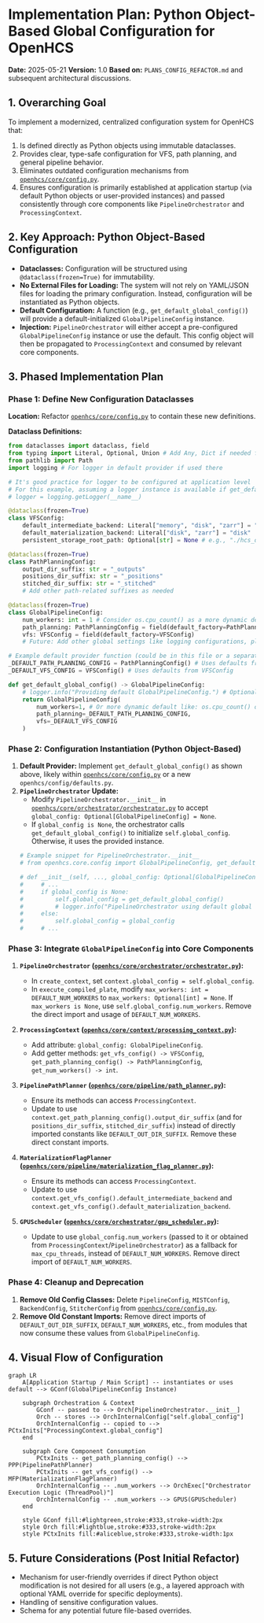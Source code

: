 # Implementation Plan: Python Object-Based Global Configuration for OpenHCS

**Date:** 2025-05-21
**Version:** 1.0
**Based on:** `PLANS_CONFIG_REFACTOR.md` and subsequent architectural discussions.

## 1. Overarching Goal

To implement a modernized, centralized configuration system for OpenHCS that:
1.  Is defined directly as Python objects using immutable dataclasses.
2.  Provides clear, type-safe configuration for VFS, path planning, and general pipeline behavior.
3.  Eliminates outdated configuration mechanisms from [`openhcs/core/config.py`](openhcs/core/config.py:1).
4.  Ensures configuration is primarily established at application startup (via default Python objects or user-provided instances) and passed consistently through core components like `PipelineOrchestrator` and `ProcessingContext`.

## 2. Key Approach: Python Object-Based Configuration

*   **Dataclasses:** Configuration will be structured using `@dataclass(frozen=True)` for immutability.
*   **No External Files for Loading:** The system will not rely on YAML/JSON files for loading the primary configuration. Instead, configuration will be instantiated as Python objects.
*   **Default Configuration:** A function (e.g., `get_default_global_config()`) will provide a default-initialized `GlobalPipelineConfig` instance.
*   **Injection:** `PipelineOrchestrator` will either accept a pre-configured `GlobalPipelineConfig` instance or use the default. This config object will then be propagated to `ProcessingContext` and consumed by relevant core components.

## 3. Phased Implementation Plan

### Phase 1: Define New Configuration Dataclasses

**Location:** Refactor [`openhcs/core/config.py`](openhcs/core/config.py:1) to contain these new definitions.

**Dataclass Definitions:**

```python
from dataclasses import dataclass, field
from typing import Literal, Optional, Union # Add Any, Dict if needed for future extensions
from pathlib import Path
import logging # For logger in default provider if used there

# It's good practice for logger to be configured at application level
# For this example, assuming a logger instance is available if get_default_global_config uses it.
# logger = logging.getLogger(__name__) 

@dataclass(frozen=True)
class VFSConfig:
    default_intermediate_backend: Literal["memory", "disk", "zarr"] = "memory"
    default_materialization_backend: Literal["disk", "zarr"] = "disk"
    persistent_storage_root_path: Optional[str] = None # e.g., "./hcs_data_root" or absolute path

@dataclass(frozen=True)
class PathPlanningConfig:
    output_dir_suffix: str = "_outputs"
    positions_dir_suffix: str = "_positions"
    stitched_dir_suffix: str = "_stitched"
    # Add other path-related suffixes as needed

@dataclass(frozen=True)
class GlobalPipelineConfig:
    num_workers: int = 1 # Consider os.cpu_count() as a more dynamic default
    path_planning: PathPlanningConfig = field(default_factory=PathPlanningConfig)
    vfs: VFSConfig = field(default_factory=VFSConfig)
    # Future: Add other global settings like logging configurations, plugin settings, etc.

# Example default provider function (could be in this file or a separate defaults.py)
_DEFAULT_PATH_PLANNING_CONFIG = PathPlanningConfig() # Uses defaults from PathPlanningConfig
_DEFAULT_VFS_CONFIG = VFSConfig() # Uses defaults from VFSConfig

def get_default_global_config() -> GlobalPipelineConfig:
    # logger.info("Providing default GlobalPipelineConfig.") # Optional logging
    return GlobalPipelineConfig(
        num_workers=1, # Or more dynamic default like: os.cpu_count() or 4
        path_planning=_DEFAULT_PATH_PLANNING_CONFIG,
        vfs=_DEFAULT_VFS_CONFIG
    )
```

### Phase 2: Configuration Instantiation (Python Object-Based)

1.  **Default Provider:** Implement `get_default_global_config()` as shown above, likely within [`openhcs/core/config.py`](openhcs/core/config.py:1) or a new `openhcs/config/defaults.py`.
2.  **`PipelineOrchestrator` Update:**
    *   Modify `PipelineOrchestrator.__init__` in [`openhcs/core/orchestrator/orchestrator.py`](openhcs/core/orchestrator/orchestrator.py:1) to accept `global_config: Optional[GlobalPipelineConfig] = None`.
    *   If `global_config is None`, the orchestrator calls `get_default_global_config()` to initialize `self.global_config`. Otherwise, it uses the provided instance.
    ```python
    # Example snippet for PipelineOrchestrator.__init__
    # from openhcs.core.config import GlobalPipelineConfig, get_default_global_config # Adjust import

    # def __init__(self, ..., global_config: Optional[GlobalPipelineConfig] = None, ...):
    #     # ...
    #     if global_config is None:
    #         self.global_config = get_default_global_config()
    #         # logger.info("PipelineOrchestrator using default global configuration.")
    #     else:
    #         self.global_config = global_config
    #     # ...
    ```

### Phase 3: Integrate `GlobalPipelineConfig` into Core Components

1.  **`PipelineOrchestrator` ([`openhcs/core/orchestrator/orchestrator.py`](openhcs/core/orchestrator/orchestrator.py:1)):**
    *   In `create_context`, set `context.global_config = self.global_config`.
    *   In `execute_compiled_plate`, modify `max_workers: int = DEFAULT_NUM_WORKERS` to `max_workers: Optional[int] = None`. If `max_workers is None`, use `self.global_config.num_workers`. Remove the direct import and usage of `DEFAULT_NUM_WORKERS`.

2.  **`ProcessingContext` ([`openhcs/core/context/processing_context.py`](openhcs/core/context/processing_context.py:1)):**
    *   Add attribute: `global_config: GlobalPipelineConfig`.
    *   Add getter methods: `get_vfs_config() -> VFSConfig`, `get_path_planning_config() -> PathPlanningConfig`, `get_num_workers() -> int`.

3.  **`PipelinePathPlanner` ([`openhcs/core/pipeline/path_planner.py`](openhcs/core/pipeline/path_planner.py:1)):**
    *   Ensure its methods can access `ProcessingContext`.
    *   Update to use `context.get_path_planning_config().output_dir_suffix` (and for `positions_dir_suffix`, `stitched_dir_suffix`) instead of directly imported constants like `DEFAULT_OUT_DIR_SUFFIX`. Remove these direct constant imports.

4.  **`MaterializationFlagPlanner` ([`openhcs/core/pipeline/materialization_flag_planner.py`](openhcs/core/pipeline/materialization_flag_planner.py:1)):**
    *   Ensure its methods can access `ProcessingContext`.
    *   Update to use `context.get_vfs_config().default_intermediate_backend` and `context.get_vfs_config().default_materialization_backend`.

5.  **`GPUScheduler` ([`openhcs/core/orchestrator/gpu_scheduler.py`](openhcs/core/orchestrator/gpu_scheduler.py:1)):**
    *   Update to use `global_config.num_workers` (passed to it or obtained from `ProcessingContext`/`PipelineOrchestrator`) as a fallback for `max_cpu_threads`, instead of `DEFAULT_NUM_WORKERS`. Remove direct import of `DEFAULT_NUM_WORKERS`.

### Phase 4: Cleanup and Deprecation

1.  **Remove Old Config Classes:** Delete `PipelineConfig`, `MISTConfig`, `BackendConfig`, `StitcherConfig` from [`openhcs/core/config.py`](openhcs/core/config.py:1).
2.  **Remove Old Constant Imports:** Remove direct imports of `DEFAULT_OUT_DIR_SUFFIX`, `DEFAULT_NUM_WORKERS`, etc., from modules that now consume these values from `GlobalPipelineConfig`.

## 4. Visual Flow of Configuration

```mermaid
graph LR
    A[Application Startup / Main Script] -- instantiates or uses default --> GConf(GlobalPipelineConfig Instance)
    
    subgraph Orchestration & Context
        GConf -- passed to --> Orch[PipelineOrchestrator.__init__]
        Orch -- stores --> OrchInternalConfig["self.global_config"]
        OrchInternalConfig -- copied to --> PCtxInits["ProcessingContext.global_config"]
    end

    subgraph Core Component Consumption
        PCtxInits -- get_path_planning_config() --> PPP(PipelinePathPlanner)
        PCtxInits -- get_vfs_config() --> MFP(MaterializationFlagPlanner)
        OrchInternalConfig -- .num_workers --> OrchExec["Orchestrator Execution Logic (ThreadPool)"]
        OrchInternalConfig -- .num_workers --> GPUS(GPUScheduler)
    end

    style GConf fill:#lightgreen,stroke:#333,stroke-width:2px
    style Orch fill:#lightblue,stroke:#333,stroke-width:2px
    style PCtxInits fill:#aliceblue,stroke:#333,stroke-width:1px
```

## 5. Future Considerations (Post Initial Refactor)
*   Mechanism for user-friendly overrides if direct Python object modification is not desired for all users (e.g., a layered approach with optional YAML override for specific deployments).
*   Handling of sensitive configuration values.
*   Schema for any potential future file-based overrides.